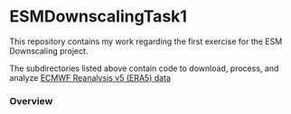 # ESMDownscalingTask1

This repository contains my work regarding the first exercise for the ESM Downscaling project.

The subdirectories listed above contain code to download, process, and analyze [ECMWF Reanalysis v5 (ERA5) data](https://www.ecmwf.int/en/forecasts/dataset/ecmwf-reanalysis-v5)

### Overview